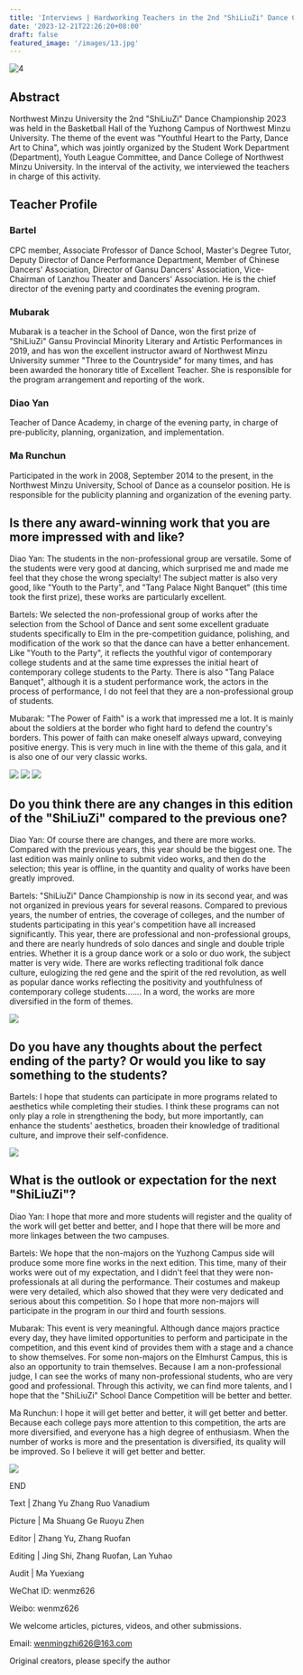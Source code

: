 ```yaml
---
title: 'Interviews | Hardworking Teachers in the 2nd "ShiLiuZi" Dance Championship 2023'
date: '2023-12-21T22:26:20+08:00'
draft: false
featured_image: '/images/13.jpg'
---
```


![4](/images/4.jpg)

## Abstract

Northwest Minzu University the 2nd "ShiLiuZi" Dance Championship 2023 was held in the Basketball Hall of the Yuzhong Campus of Northwest Minzu University. The theme of the event was "Youthful Heart to the Party, Dance Art to China", which was jointly organized by the Student Work Department (Department), Youth League Committee, and Dance College of Northwest Minzu University. In the interval of the activity, we interviewed the teachers in charge of this activity.

## Teacher Profile

### Bartel

CPC member, Associate Professor of Dance School, Master's Degree Tutor, Deputy Director of Dance Performance Department, Member of Chinese Dancers' Association, Director of Gansu Dancers' Association, Vice-Chairman of Lanzhou Theater and Dancers' Association. He is the chief director of the evening party and coordinates the evening program.

### Mubarak

Mubarak is a teacher in the School of Dance, won the first prize of "ShiLiuZi" Gansu Provincial Minority Literary and Artistic Performances in 2019, and has won the excellent instructor award of Northwest Minzu University summer "Three to the Countryside" for many times, and has been awarded the honorary title of Excellent Teacher. She is responsible for the program arrangement and reporting of the work.

### Diao Yan

Teacher of Dance Academy, in charge of the evening party, in charge of pre-publicity, planning, organization, and implementation.

### Ma Runchun

Participated in the work in 2008, September 2014 to the present, in the Northwest Minzu University, School of Dance as a counselor position. He is responsible for the publicity planning and organization of the evening party.

## Is there any award-winning work that you are more impressed with and like?

Diao Yan: The students in the non-professional group are versatile. Some of the students were very good at dancing, which surprised me and made me feel that they chose the wrong specialty! The subject matter is also very good, like "Youth to the Party", and "Tang Palace Night Banquet" (this time took the first prize), these works are particularly excellent.

Bartels: We selected the non-professional group of works after the selection from the School of Dance and sent some excellent graduate students specifically to Elm in the pre-competition guidance, polishing, and modification of the work so that the dance can have a better enhancement. Like "Youth to the Party", it reflects the youthful vigor of contemporary college students and at the same time expresses the initial heart of contemporary college students to the Party. There is also "Tang Palace Banquet", although it is a student performance work, the actors in the process of performance, I do not feel that they are a non-professional group of students.

Mubarak: "The Power of Faith" is a work that impressed me a lot. It is mainly about the soldiers at the border who fight hard to defend the country's borders. This power of faith can make oneself always upward, conveying positive energy. This is very much in line with the theme of this gala, and it is also one of our very classic works.

![](/images/6.jpg)
![](/images/2.jpg)
![](/images/11.jpg)
## Do you think there are any changes in this edition of the "ShiLiuZi" compared to the previous one?

Diao Yan: Of course there are changes, and there are more works. Compared with the previous years, this year should be the biggest one. The last edition was mainly online to submit video works, and then do the selection; this year is offline, in the quantity and quality of works have been greatly improved.

Bartels: "ShiLiuZi" Dance Championship is now in its second year, and was not organized in previous years for several reasons. Compared to previous years, the number of entries, the coverage of colleges, and the number of students participating in this year's competition have all increased significantly. This year, there are professional and non-professional groups, and there are nearly hundreds of solo dances and single and double triple entries. Whether it is a group dance work or a solo or duo work, the subject matter is very wide. There are works reflecting traditional folk dance culture, eulogizing the red gene and the spirit of the red revolution, as well as popular dance works reflecting the positivity and youthfulness of contemporary college students....... In a word, the works are more diversified in the form of themes.

![](/images/16.jpg)

## Do you have any thoughts about the perfect ending of the party? Or would you like to say something to the students?

Bartels: I hope that students can participate in more programs related to aesthetics while completing their studies. I think these programs can not only play a role in strengthening the body, but more importantly, can enhance the students' aesthetics, broaden their knowledge of traditional culture, and improve their self-confidence.

![](/images/8.jpg)

## What is the outlook or expectation for the next "ShiLiuZi"?

Diao Yan: I hope that more and more students will register and the quality of the work will get better and better, and I hope that there will be more and more linkages between the two campuses.

Bartels: We hope that the non-majors on the Yuzhong Campus side will produce some more fine works in the next edition. This time, many of their works were out of my expectation, and I didn't feel that they were non-professionals at all during the performance. Their costumes and makeup were very detailed, which also showed that they were very dedicated and serious about this competition. So I hope that more non-majors will participate in the program in our third and fourth sessions.

Mubarak: This event is very meaningful. Although dance majors practice every day, they have limited opportunities to perform and participate in the competition, and this event kind of provides them with a stage and a chance to show themselves. For some non-majors on the Elmhurst Campus, this is also an opportunity to train themselves. Because I am a non-professional judge, I can see the works of many non-professional students, who are very good and professional. Through this activity, we can find more talents, and I hope that the "ShiLiuZi" School Dance Competition will be better and better.

Ma Runchun: I hope it will get better and better, it will get better and better. Because each college pays more attention to this competition, the arts are more diversified, and everyone has a high degree of enthusiasm. When the number of works is more and the presentation is diversified, its quality will be improved. So I believe it will get better and better.

![](/images/4.jpg)

END

Text | Zhang Yu Zhang Ruo Vanadium

Picture | Ma Shuang Ge Ruoyu Zhen

Editor | Zhang Yu, Zhang Ruofan

Editing | Jing Shi, Zhang Ruofan, Lan Yuhao  

Audit | Ma Yuexiang

WeChat ID: wenmz626

Weibo: wenmz626

We welcome articles, pictures, videos, and other submissions.

Email: wenmingzhi626@163.com

Original creators, please specify the author
